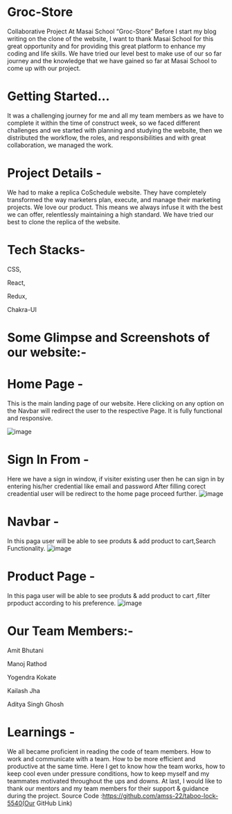 # Groc-Store
Collaborative Project At Masai School “Groc-Store”
Before I start my blog writing on the clone of the website, I want to thank Masai School for this great opportunity and for providing this great platform to enhance my coding and life skills. We have tried our level best to make use of our so far journey and the knowledge that we have gained so far at Masai School to come up with our project.

# Getting Started…
It was a challenging journey for me and all my team members as we have to complete it within the time of construct week, so we faced different challenges and we started with planning and studying the website, then we distributed the workflow, the roles, and responsibilities and with great collaboration, we managed the work.

# Project Details -
We had to make a replica CoSchedule website. They have completely transformed the way marketers plan, execute, and manage their marketing projects. We love our product. This means we always infuse it with the best we can offer, relentlessly maintaining a high standard. We have tried our best to clone the replica of the website.

# Tech Stacks-
CSS,

React,

Redux,

Chakra-UI


# Some Glimpse and Screenshots of our website:-
# Home Page -
This is the main landing page of our website. Here clicking on any option on the Navbar will redirect the user to the respective Page.
It is fully functional and responsive.


![image](https://user-images.githubusercontent.com/101565730/201592601-da7ad561-199c-4449-9622-489d7ed02791.png)

# Sign In From -
Here we have a sign in window, if visiter existing user then he can sign in by entering his/her credential like email and password
After filling corect creadential user will be redirect to the home page proceed further.
![image](https://user-images.githubusercontent.com/101565730/201592779-c6e9e1fa-4b2c-47d0-b8d5-d07d3ebe9976.png)

# Navbar -
In this paga user will be able to see produts & add product to cart,Search Functionality.
![image](https://user-images.githubusercontent.com/101565730/201593067-6f6790cf-4af3-4800-bb83-cdd2f40858d3.png)

# Product Page -
In this paga user will be able to see produts & add product to cart ,filter prpoduct according to his preference.
![image](https://user-images.githubusercontent.com/101565730/201593278-b34d5c11-30f1-4fc4-82cb-a915887f2648.png)


# Our Team Members:-
Amit Bhutani

Manoj Rathod

Yogendra Kokate

Kailash Jha

Aditya Singh Ghosh


# Learnings -
We all became proficient in reading the code of team members. How to work and communicate with a team. How to be more efficient and productive at the same time. Here I get to know how the team works, how to keep cool even under pressure conditions, how to keep myself and my teammates motivated throughout the ups and downs. At last, I would like to thank our mentors and my team members for their support & guidance during the project. Source Code :https://github.com/amss-22/taboo-lock-5540(Our GitHub Link)
